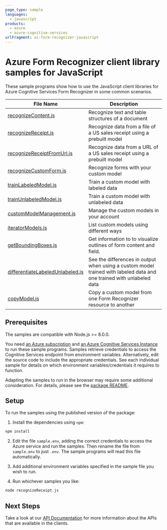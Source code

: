 ```yaml
---
page_type: sample
languages:
  - javascript
products:
  - azure
  - azure-cognitive-services
urlFragment: ai-form-recognizer-javascript
---
```


# Azure Form Recognizer client library samples for JavaScript

These sample programs show how to use the JavaScript client libraries for Azure Cognitive Services Form Recognizer in some common scenarios.

|**File Name**|**Description**|
|----------------|-------------|
|[recognizeContent.js][recognizeContent]|Recognize text and table structures of a document|
|[recognizeReceipt.js][recognizeReceipt]|Recognize data from a file of a US sales receipt using a prebuilt model|
|[recognizeReceiptFromUrl.js][recognizeReceiptFromUrl]|Recognize data from a URL of a US sales receipt using a prebuilt model|
|[recognizeCustomForm.js][recognizeCustomForm]|Recognize forms with your custom model|
|[trainLabeledModel.js][trainLabeledModel]|Train a custom model with labeled data|
|[trainUnlabeledModel.js][trainUnlabeledModel]|Train a custom model with unlabeled data|
|[customModelManagement.js][customModelManagement]|Manage the custom models in your account|
|[iteratorModels.js][iteratorModels]|List custom models using different ways|
|[getBoundingBoxes.js][getBoundingBoxes]|Get information to to visualize outlines of form content and field.|
|[differentiateLabeledUnlabeled.js][differentiateLabeledUnlabeled]|See the differences in output when using a custom model trained with labeled data and one trained with unlabeled data|
|[copyModel.js][copyModel]|Copy a custom model from one Form Recognizer resource to another|

## Prerequisites

The samples are compatible with Node.js >= 8.0.0.

You need [an Azure subscription][freesub] and [an Azure Cognitive Services Instance][azcogsvc] to run these sample programs. Samples retrieve credentials to access the Cognitive Services endpoint from environment variables. Alternatively, edit the source code to include the appropriate credentials. See each individual sample for details on which environment variables/credentials it requires to function.

Adapting the samples to run in the browser may require some additional consideration. For details, please see the [package README][package].

## Setup

To run the samples using the published version of the package:

1. Install the dependencies using `npm`:

```bash
npm install
```
2. Edit the file `sample.env`, adding the correct credentials to access the Azure service and run the samples. Then rename the file from `sample.env` to just `.env`. The sample programs will read this file automatically.

3. Add additional environment variables specified in the sample file you wish to run.

4. Run whichever samples you like:

```bash
node recognizeReceipt.js
```

## Next Steps

Take a look at our [API Documentation][apiref] for more information about the APIs that are available in the clients.

[recognizeReceipt]: https://github.com/Azure/azure-sdk-for-js/tree/master/sdk/formrecognizer/ai-form-recognizer/samples/javascript/recognizeReceipt.js
[recognizeReceiptFromUrl]: https://github.com/Azure/azure-sdk-for-js/tree/master/sdk/formrecognizer/ai-form-recognizer/samples/javascript/recognizeReceiptFromUrl.js
[recognizeContent]: https://github.com/Azure/azure-sdk-for-js/tree/master/sdk/formrecognizer/ai-form-recognizer/samples/javascript/recognizeContent.js
[recognizeCustomForm]: https://github.com/Azure/azure-sdk-for-js/tree/master/sdk/formrecognizer/ai-form-recognizer/samples/javascript/recognizeCustomForm.js
[trainLabeledModel]: https://github.com/Azure/azure-sdk-for-js/tree/master/sdk/formrecognizer/ai-form-recognizer/samples/javascript/trainLabeledModel.js
[trainUnlabeledModel]: https://github.com/Azure/azure-sdk-for-js/tree/master/sdk/formrecognizer/ai-form-recognizer/samples/javascript/trainUnlabeledModel.js
[customModelManagement]: https://github.com/Azure/azure-sdk-for-js/tree/master/sdk/formrecognizer/ai-form-recognizer/samples/javascript/customModelManagement.js
[iteratorModels]: https://github.com/Azure/azure-sdk-for-js/tree/master/sdk/formrecognizer/ai-form-recognizer/samples/javascript/iteratorModels.js
[getBoundingBoxes]: https://github.com/Azure/azure-sdk-for-js/tree/master/sdk/formrecognizer/ai-form-recognizer/samples/javascript/getBoundingBoxes.js
[differentiateLabeledUnlabeled]: https://github.com/Azure/azure-sdk-for-js/tree/master/sdk/formrecognizer/ai-form-recognizer/samples/javascript/differentiateLabeledUnlabeled.js
[copyModel]: https://github.com/Azure/azure-sdk-for-js/tree/master/sdk/formrecognizer/ai-form-recognizer/samples/javascript/copyModel.js
[apiref]: https://docs.microsoft.com/javascript/api/@azure/ai-form-recognizer
[azcogsvc]: https://docs.microsoft.com/azure/cognitive-services/cognitive-services-apis-create-account
[freesub]: https://azure.microsoft.com/free/
[package]: https://github.com/Azure/azure-sdk-for-js/tree/master/sdk/formrecognizer/ai-form-recognizer/README.md
